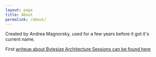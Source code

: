 ```yaml
---
layout: page
title: About
permalink: /about/
---
```


<div id="about">
    
Created by Andrea Magnorsky, used for a few years before it got it's current name.

First [writeup about Bytesize Architecture Sessions can be found here](https://www.roundcrisis.com/2021/09/28/bytesize-architecture-sessions/) 

</div>